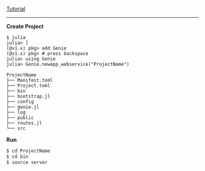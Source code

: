 [Tutorial](https://genieframework.github.io/Genie.jl/dev/tutorials/3--Getting_Started.html)

***

**Create Project**
```julia-repl
$ julia
julia> ]
(@v1.x) pkg> add Genie
(@v1.x) pkg> # press backspace
julia> using Genie
julia> Genie.newapp_webservice("ProjectName")
```

```
ProjectName
├── Manifest.toml
├── Project.toml
├── bin
├── bootstrap.jl
├── config
├── genie.jl
├── log
├── public
├── routes.jl
└── src
```

**Run**

```bash
$ cd ProjectName
$ cd bin
$ source server
```